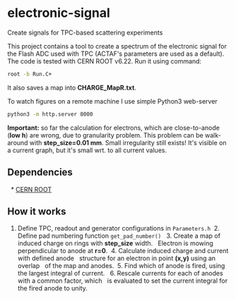 # electronic-signal

Create signals for TPC-based scattering experiments

This project contains a tool to create a spectrum of the electronic signal for the
Flash ADC used with TPC (ACTAF's parameters are used as a default).
The code is tested with CERN ROOT v6.22. Run it using command:
```bash
root -b Run.C+
```

It also saves a map into **CHARGE_MapR.txt**.

To watch figures on a remote machine I use simple Python3 web-server
```bash
python3 -m http.server 8000
```

**Important:** so far the calculation for electrons, which are close-to-anode
(**low h**) are wrong, due to granularity problem. This problem can be
walk-around with **step_size=0.01 mm**. Small irregularity still exists!
It's visible on a current graph, but it's small wrt. to all current values.


## Dependencies

  * [CERN ROOT](https://root.cern.ch/)

## How it works

  1. Define TPC, readout and generator configurations in `Parameters.h`
  2. Define pad numbering function `get_pad_number()`
  3. Create a map of induced charge on rings with **step_size** width.
    Electron is mowing perpendicular to anode at **r=0**.
  4. Calculate induced charge and current with defined anode
    structure for an electron in point **(x,y)** using an overlap
    of the map and anodes.
  5. Find which of anode is fired, using the largest integral of current.
  6. Rescale currents for each of anodes with a common factor, which
    is evaluated to set the current integral for the fired anode to unity.
